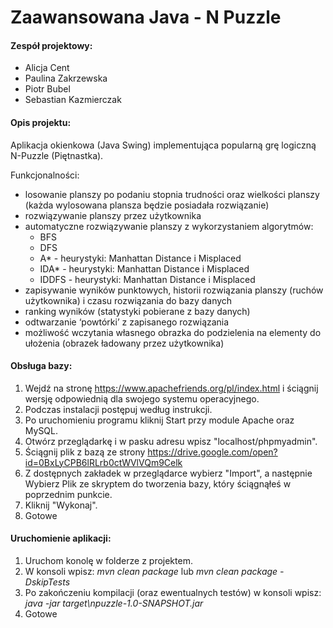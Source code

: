 # Zaawansowana Java - N Puzzle

#### Zespół projektowy:

- Alicja Cent
- Paulina Zakrzewska
- Piotr Bubel
- Sebastian Kazmierczak

#### Opis projektu:

Aplikacja okienkowa (Java Swing) implementująca popularną grę logiczną N-Puzzle (Piętnastka).

Funkcjonalności:
- losowanie planszy po podaniu stopnia trudności oraz wielkości planszy (każda wylosowana plansza będzie posiadała rozwiązanie)
- rozwiązywanie planszy przez użytkownika
- automatyczne rozwiązywanie planszy z wykorzystaniem algorytmów:
	- BFS
	- DFS
  - A* - heurystyki: Manhattan Distance i Misplaced
  - IDA* - heurystyki: Manhattan Distance i Misplaced
  - IDDFS - heurystyki: Manhattan Distance i Misplaced
- zapisywanie wyników punktowych, historii rozwiązania planszy (ruchów użytkownika) i czasu rozwiązania do bazy danych
- ranking wyników (statystyki pobierane z bazy danych)
- odtwarzanie ‘powtórki’ z zapisanego rozwiązania
- możliwość wczytania własnego obrazka do podzielenia na elementy do ułożenia (obrazek ładowany przez użytkownika)

#### Obsługa bazy:

1. Wejdź na stronę https://www.apachefriends.org/pl/index.html i ściągnij wersję odpowiednią dla swojego systemu operacyjnego.
2. Podczas instalacji postępuj według instrukcji.
3. Po uruchomieniu programu kliknij Start przy module Apache oraz MySQL.
4. Otwórz przeglądarkę i w pasku adresu wpisz "localhost/phpmyadmin".
5. Ściągnij plik z bazą ze strony https://drive.google.com/open?id=0BxLyCPB6lRLrb0ctWVlVQm9Celk
6. Z dostępnych zakładek w przeglądarce wybierz "Import", a następnie Wybierz Plik ze skryptem do tworzenia bazy, który ściągnąłeś w poprzednim punkcie.
7. Kliknij "Wykonaj".
8. Gotowe

#### Uruchomienie aplikacji:

1. Uruchom konolę w folderze z projektem.
2. W konsoli wpisz: *mvn clean package* lub *mvn clean package -DskipTests* 
3. Po zakończeniu kompilacji (oraz ewentualnych testów) w konsoli wpisz: *java -jar target\npuzzle-1.0-SNAPSHOT.jar*
4. Gotowe
